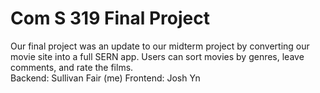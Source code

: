 # Com S 319 Final Project <br>
Our final project was an update to our midterm project by converting our movie site into a full SERN app.  Users can sort movies by genres, leave comments, and rate the films. <br>
Backend: Sullivan Fair (me)  Frontend: Josh Yn
